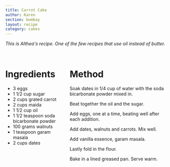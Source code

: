```yaml
---
title: Carrot Cake
author: Karen
section: bombay
layout: recipe
category: cakes
---
```


_This is Althea's recipe. One of the few recipes that use oil instead of butter._

<br>
<div class='columns'> <div class='column is-one-third p-3' markdown='1'>

# Ingredients

* 3 eggs
* 1 1/2 cup sugar
* 2 cups grated carrot
* 2 cups maida
* 1 1/2 cup oil
* 1 1/2 teaspoon soda bicarbonate powder
* 100 grams walnuts
* 1 teaspoon garam masala
* 2 cups dates
 
</div> <div class='column is-two-thirds p-3' markdown='1'>

# Method

Soak dates in 1/4 cup of water with the soda bicarbonate powder mixed in.

Beat together the oil and the sugar.

Add eggs, one at a time, beating well after each addition.

Add dates, walnuts and carrots. Mix well.

Add vanilla essence, garam masala.

Lastly fold in the flour.

Bake in a lined greased pan. Serve warm.

</div> </div>
